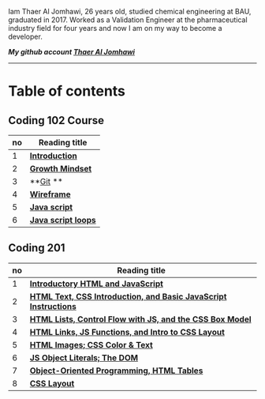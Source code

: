 
Iam Thaer Al Jomhawi, 26 years old, studied chemical engineering at BAU, graduated in 2017. Worked as a Validation Engineer at the pharmaceutical industry field for four years and now I am on my way to become a developer. 

***My github account [Thaer Al Jomhawi](https://github.com/ThaerJomhawi)***

-----


# Table of contents

## **Coding 102 Course** 


no  |  Reading title
------------ | -------------
1| **[Introduction](https://github.com/ThaerJomhawi/reading-notes/blob/main/README.md )**
2| **[Growth Mindset](https://github.com/ThaerJomhawi/reading-notes/blob/main/Growth%20mindset.md)**
3| **[Git](https://github.com/ThaerJomhawi/reading-notes/blob/main/Read02.md) **
4| **[ Wireframe](https://github.com/ThaerJomhawi/reading-notes/blob/main/Read03.md)**
5| **[ Java script](https://github.com/ThaerJomhawi/reading-notes/blob/main/Read04.md)**
6| **[ Java script loops](https://github.com/ThaerJomhawi/reading-notes/blob/main/Read05.md)**

###

## **Coding 201**

no  |  Reading title
------------ | -------------
1| **[Introductory HTML and JavaScript](https://github.com/ThaerJomhawi/reading-notes/blob/main/class01.md)**
2| **[HTML Text, CSS Introduction, and Basic JavaScript Instructions](https://github.com/ThaerJomhawi/reading-notes/blob/main/class02.md)**
3| **[HTML Lists, Control Flow with JS, and the CSS Box Model](https://github.com/ThaerJomhawi/reading-notes/blob/main/class03.md)**
4| **[HTML Links, JS Functions, and Intro to CSS Layout](https://github.com/ThaerJomhawi/reading-notes/blob/main/class04.md)**
5| **[HTML Images; CSS Color & Text](https://github.com/ThaerJomhawi/reading-notes/blob/main/class05.md)**
6| **[JS Object Literals; The DOM](https://github.com/ThaerJomhawi/reading-notes/blob/main/class06.md)**
7| **[Object-Oriented Programming, HTML Tables](https://github.com/ThaerJomhawi/reading-notes/blob/main/class07.md)**
8| **[CSS Layout](https://github.com/ThaerJomhawi/reading-notes/blob/main/class08.md)**


